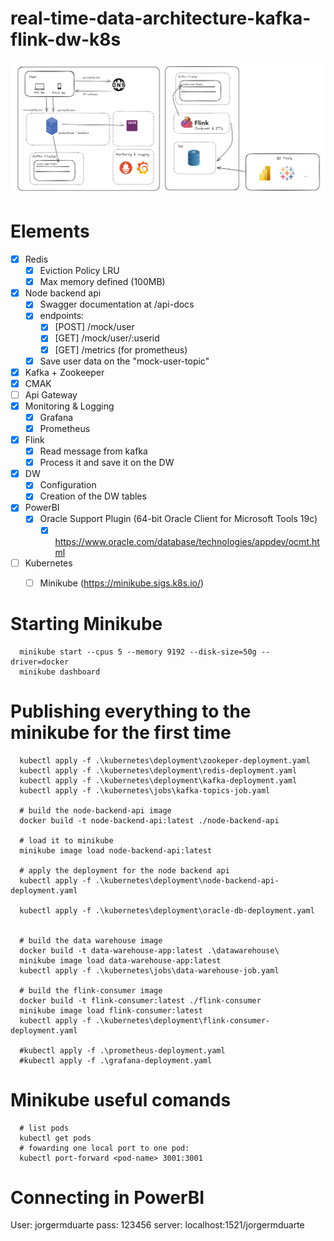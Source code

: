 # real-time-data-architecture-kafka-flink-dw-k8s

![POC Architecture](.ignore/image.png)

# Elements
- [x] Redis
  - [x] Eviction Policy LRU
  - [x] Max memory defined (100MB)
- [x] Node backend api
  - [x] Swagger documentation at /api-docs
  - [x] endpoints:
    - [x] [POST] /mock/user
    - [x] [GET]  /mock/user/:userid
    - [x] [GET]  /metrics (for prometheus)
  - [X] Save user data on the "mock-user-topic"
- [x] Kafka + Zookeeper
- [x] CMAK
- [ ] Api Gateway
- [x] Monitoring & Logging
  - [x] Grafana
  - [x] Prometheus
- [x] Flink
  - [x] Read message from kafka
  - [x] Process it and save it on the DW
- [x] DW
  - [x] Configuration
  - [x] Creation of the DW tables
- [x] PowerBI
  - [x] Oracle Support Plugin (64-bit Oracle Client for Microsoft Tools 19c)
    - [x] https://www.oracle.com/database/technologies/appdev/ocmt.html
- [ ] Kubernetes
  - [ ] Minikube (https://minikube.sigs.k8s.io/)


# Starting Minikube

```
  minikube start --cpus 5 --memory 9192 --disk-size=50g --driver=docker
  minikube dashboard
```

# Publishing everything to the minikube for the first time
```
  kubectl apply -f .\kubernetes\deployment\zookeper-deployment.yaml
  kubectl apply -f .\kubernetes\deployment\redis-deployment.yaml
  kubectl apply -f .\kubernetes\deployment\kafka-deployment.yaml
  kubectl apply -f .\kubernetes\jobs\kafka-topics-job.yaml  

  # build the node-backend-api image
  docker build -t node-backend-api:latest ./node-backend-api

  # load it to minikube
  minikube image load node-backend-api:latest

  # apply the deployment for the node backend api
  kubectl apply -f .\kubernetes\deployment\node-backend-api-deployment.yaml

  kubectl apply -f .\kubernetes\deployment\oracle-db-deployment.yaml


  # build the data warehouse image
  docker build -t data-warehouse-app:latest .\datawarehouse\
  minikube image load data-warehouse-app:latest
  kubectl apply -f .\kubernetes\jobs\data-warehouse-job.yaml

  # build the flink-consumer image
  docker build -t flink-consumer:latest ./flink-consumer
  minikube image load flink-consumer:latest
  kubectl apply -f .\kubernetes\deployment\flink-consumer-deployment.yaml

  #kubectl apply -f .\prometheus-deployment.yaml
  #kubectl apply -f .\grafana-deployment.yaml
```

# Minikube useful comands
```
  # list pods
  kubectl get pods
  # fowarding one local port to one pod:
  kubectl port-forward <pod-name> 3001:3001
```

# Connecting in PowerBI
User: jorgermduarte
pass: 123456
server: localhost:1521/jorgermduarte